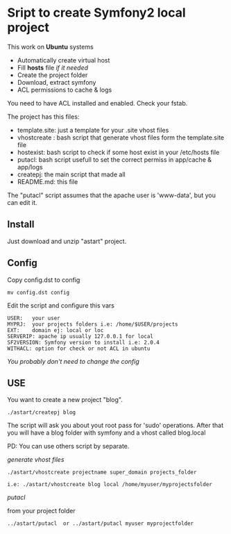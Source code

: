 Sript to create Symfony2 local project
======================================

This work on **Ubuntu** systems 

- Automatically create virtual host
- Fill **hosts** file *if it needed*
- Create the project folder 
- Download, extract symfony
- ACL permissions to cache & logs

You need to have ACL installed and enabled. Check your fstab.

The project has this files:

- template.site: just a template for your .site vhost files
- vhostcreate :  bash script that generate vhost files form the template.site file
- hostexist: bash script to check if some host exist in your /etc/hosts file
- putacl: bash script usefull to set the correct permiss in app/cache & app/logs
- createpj: the main script that made all
- README.md: this file

The "putacl" script assumes that the apache user is 'www-data', but you can edit it.


Install
-------

Just download and unzip "astart" project.

Config
------

Copy config.dst to config

```
mv config.dst config
```

Edit the  script and configure  this vars

```
USER:   your user
MYPRJ:  your projects folders i.e: /home/$USER/projects
EXT:    domain ej: local or loc 
SERVERIP: apache ip usually 127.0.0.1 for local
SF2VERSION: Symfony version to install i.e: 2.0.4
WITHACL: option for check or not ACL in ubuntu
```

*You probably don't need to change the config*

USE 
---

You want to create a new project "blog". 

```
./astart/createpj blog
```

The script will ask you about yout root pass for 'sudo' operations.
After that you will have a blog folder with symfony and a vhost called blog.local

PD: You can use others script by separate.

*generate vhost files*

```
./astart/vhostcreate projectname super_domain projects_folder 

i.e: ./astart/vhostcreate blog local /home/myuser/myprojectsfolder
```

*putacl*  

from your project folder

```
../astart/putacl  or ../astart/putacl myuser myprojectfolder 
```


